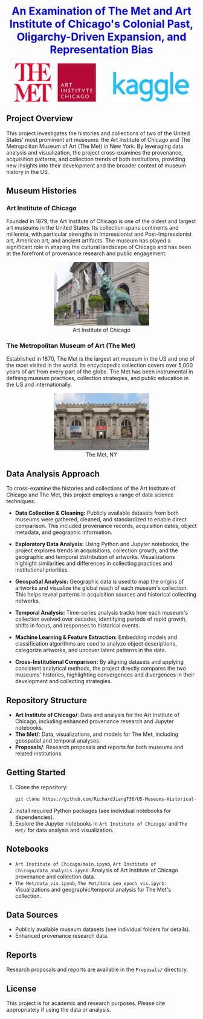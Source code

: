 <h1 align="center" style="color: blue;">
    An Examination of The Met and Art Institute of Chicago's Colonial Past, Oligarchy-Driven Expansion, and Representation Bias
</h1>

<p align="center">
    <img src="./public/imgs/The_Metropolitan_Museum_of_Art_Logo.svg.png" width="20%" alt="The Met Logo">&nbsp;&nbsp;&nbsp;
    <img src="./public/imgs/Art_Institute_of_Chicago_logo.svg.png" width="20%" alt="Art Institute of Chicago Logo" style="margin-right: 30px;">&nbsp;&nbsp;&nbsp;
    <img src="./public/imgs/Kaggle_Logo.svg.png" width="40%" alt="Kaggle Logo">
</p>

## Project Overview

This project investigates the histories and collections of two of the United States' most prominent art museums: the Art Institute of Chicago and The Metropolitan Museum of Art (The Met) in New York. By leveraging data analysis and visualization, the project cross-examines the provenance, acquisition patterns, and collection trends of both institutions, providing new insights into their development and the broader context of museum history in the US.

## Museum Histories

### Art Institute of Chicago
Founded in 1879, the Art Institute of Chicago is one of the oldest and largest art museums in the United States. Its collection spans continents and millennia, with particular strengths in Impressionist and Post-Impressionist art, American art, and ancient artifacts. The museum has played a significant role in shaping the cultural landscape of Chicago and has been at the forefront of provenance research and public engagement.

<p align="center">
	<img src="./public/imgs/art_institute_of_chicago.jpg" width="50%" alt="Art Institute of Chicago"><br>
	<span>Art Institute of Chicago</span>
</p>

### The Metropolitan Museum of Art (The Met)
Established in 1870, The Met is the largest art museum in the US and one of the most visited in the world. Its encyclopedic collection covers over 5,000 years of art from every part of the globe. The Met has been instrumental in defining museum practices, collection strategies, and public education in the US and internationally.

<p align="center">
	<img src="./public/imgs/met-new.png" width="50%" alt="The Met"><br>
	<span>The Met, NY</span>
</p>

## Data Analysis Approach

To cross-examine the histories and collections of the Art Institute of Chicago and The Met, this project employs a range of data science techniques:

- **Data Collection & Cleaning:** Publicly available datasets from both museums were gathered, cleaned, and standardized to enable direct comparison. This included provenance records, acquisition dates, object metadata, and geographic information.

- **Exploratory Data Analysis:** Using Python and Jupyter notebooks, the project explores trends in acquisitions, collection growth, and the geographic and temporal distribution of artworks. Visualizations highlight similarities and differences in collecting practices and institutional priorities.

- **Geospatial Analysis:** Geographic data is used to map the origins of artworks and visualize the global reach of each museum's collection. This helps reveal patterns in acquisition sources and historical collecting networks.

- **Temporal Analysis:** Time-series analysis tracks how each museum's collection evolved over decades, identifying periods of rapid growth, shifts in focus, and responses to historical events.

- **Machine Learning & Feature Extraction:** Embedding models and classification algorithms are used to analyze object descriptions, categorize artworks, and uncover latent patterns in the data.

- **Cross-Institutional Comparison:** By aligning datasets and applying consistent analytical methods, the project directly compares the two museums' histories, highlighting convergences and divergences in their development and collecting strategies.

## Repository Structure

- **Art Institute of Chicago/**: Data and analysis for the Art Institute of Chicago, including enhanced provenance research and Jupyter notebooks.
- **The Met/**: Data, visualizations, and models for The Met, including geospatial and temporal analyses.
- **Proposals/**: Research proposals and reports for both museums and related institutions.

## Getting Started

1. Clone the repository:
	```bash
	git clone https://github.com/RichardJiang736/US-Museums-Historical-Examinations.git
	```
2. Install required Python packages (see individual notebooks for dependencies).
3. Explore the Jupyter notebooks in `Art Institute of Chicago/` and `The Met/` for data analysis and visualization.

## Notebooks

- `Art Institute of Chicago/main.ipynb`, `Art Institute of Chicago/data_analysis.ipynb`: Analysis of Art Institute of Chicago provenance and collection data.
- `The Met/data_vis.ipynb`, `The Met/data_geo_epoch_vis.ipynb`: Visualizations and geographic/temporal analysis for The Met's collection.

## Data Sources

- Publicly available museum datasets (see individual folders for details).
- Enhanced provenance research data.

## Reports

Research proposals and reports are available in the `Proposals/` directory.

## License

This project is for academic and research purposes. Please cite appropriately if using the data or analysis.
